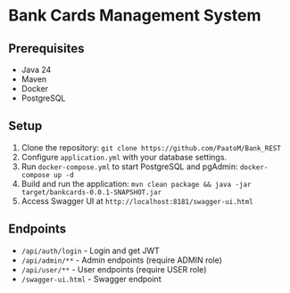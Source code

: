 # Bank Cards Management System

## Prerequisites
- Java 24
- Maven
- Docker
- PostgreSQL

## Setup
1. Clone the repository: `git clone https://github.com/PaatoM/Bank_REST`
2. Configure `application.yml` with your database settings.
3. Run `docker-compose.yml` to start PostgreSQL and pgAdmin: `docker-compose up -d`
4. Build and run the application:
`mvn clean package && java -jar target/bankcards-0.0.1-SNAPSHOT.jar`
5. Access Swagger UI at `http://localhost:8181/swagger-ui.html`

## Endpoints
- `/api/auth/login` - Login and get JWT
- `/api/admin/**` - Admin endpoints (require ADMIN role)
- `/api/user/**` - User endpoints (require USER role)
- `/swagger-ui.html` - Swagger endpoint


